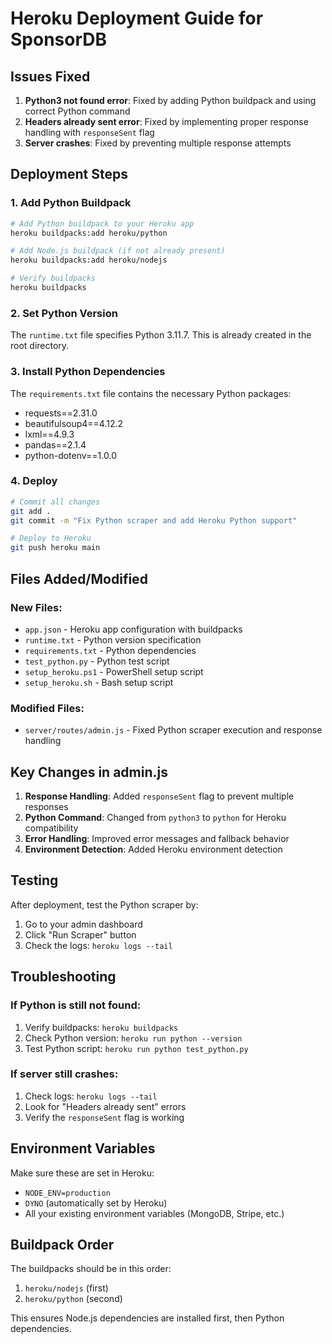 # Heroku Deployment Guide for SponsorDB

## Issues Fixed

1. **Python3 not found error**: Fixed by adding Python buildpack and using correct Python command
2. **Headers already sent error**: Fixed by implementing proper response handling with `responseSent` flag
3. **Server crashes**: Fixed by preventing multiple response attempts

## Deployment Steps

### 1. Add Python Buildpack

```bash
# Add Python buildpack to your Heroku app
heroku buildpacks:add heroku/python

# Add Node.js buildpack (if not already present)
heroku buildpacks:add heroku/nodejs

# Verify buildpacks
heroku buildpacks
```

### 2. Set Python Version

The `runtime.txt` file specifies Python 3.11.7. This is already created in the root directory.

### 3. Install Python Dependencies

The `requirements.txt` file contains the necessary Python packages:
- requests==2.31.0
- beautifulsoup4==4.12.2
- lxml==4.9.3
- pandas==2.1.4
- python-dotenv==1.0.0

### 4. Deploy

```bash
# Commit all changes
git add .
git commit -m "Fix Python scraper and add Heroku Python support"

# Deploy to Heroku
git push heroku main
```

## Files Added/Modified

### New Files:
- `app.json` - Heroku app configuration with buildpacks
- `runtime.txt` - Python version specification
- `requirements.txt` - Python dependencies
- `test_python.py` - Python test script
- `setup_heroku.ps1` - PowerShell setup script
- `setup_heroku.sh` - Bash setup script

### Modified Files:
- `server/routes/admin.js` - Fixed Python scraper execution and response handling

## Key Changes in admin.js

1. **Response Handling**: Added `responseSent` flag to prevent multiple responses
2. **Python Command**: Changed from `python3` to `python` for Heroku compatibility
3. **Error Handling**: Improved error messages and fallback behavior
4. **Environment Detection**: Added Heroku environment detection

## Testing

After deployment, test the Python scraper by:

1. Go to your admin dashboard
2. Click "Run Scraper" button
3. Check the logs: `heroku logs --tail`

## Troubleshooting

### If Python is still not found:
1. Verify buildpacks: `heroku buildpacks`
2. Check Python version: `heroku run python --version`
3. Test Python script: `heroku run python test_python.py`

### If server still crashes:
1. Check logs: `heroku logs --tail`
2. Look for "Headers already sent" errors
3. Verify the `responseSent` flag is working

## Environment Variables

Make sure these are set in Heroku:
- `NODE_ENV=production`
- `DYNO` (automatically set by Heroku)
- All your existing environment variables (MongoDB, Stripe, etc.)

## Buildpack Order

The buildpacks should be in this order:
1. `heroku/nodejs` (first)
2. `heroku/python` (second)

This ensures Node.js dependencies are installed first, then Python dependencies.









